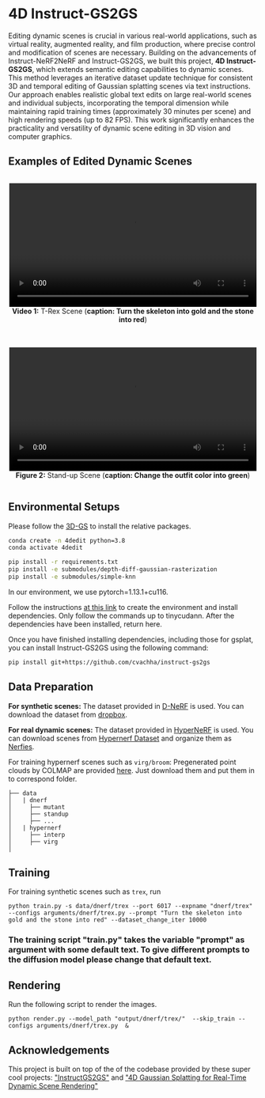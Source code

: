 # 4D Instruct-GS2GS

Editing dynamic scenes is crucial in various real-world applications, such as virtual reality, augmented reality, and
film production, where precise control and modification of scenes are necessary. Building on the advancements of Instruct-NeRF2NeRF and Instruct-GS2GS, we built this project, **4D Instruct-GS2GS**, which extends semantic editing capabilities to dynamic scenes. This method leverages an iterative dataset update technique for consistent 3D and temporal editing of Gaussian splatting scenes via text instructions. Our approach enables realistic global text edits on large real-world scenes and individual subjects, incorporating the temporal dimension while maintaining rapid training times (approximately 30 minutes per scene) and high
rendering speeds (up to 82 FPS). This work significantly enhances the practicality and versatility of dynamic scene editing in 3D vision and computer graphics.

## Examples of Edited Dynamic Scenes

<div style="display: flex; justify-content: center; gap: 20px; flex-wrap: wrap;">

  <figure style="text-align: center;">
    <video width="500" controls>
      <source src="edited_scenes/trex.mp4" type="video/mp4">
      Your browser does not support the video tag.
    </video>
    <figcaption><strong>Video 1:</strong> T-Rex Scene (<b>caption: Turn the skeleton into gold and the stone into
red</b>)</figcaption>
  </figure>

  <figure style="text-align: center;">
    <video width="500" controls>
      <source src="edited_scenes/standup.mp4" type="video/mp4">
      Your browser does not support the video tag.
    </video>
    <figcaption><strong>Figure 2:</strong> Stand-up Scene (<b>caption: Change the outfit color into green</b>)</figcaption>
  </figure>

</div>

## Environmental Setups

Please follow the [3D-GS](https://github.com/graphdeco-inria/gaussian-splatting) to install the relative packages.

```bash
conda create -n 4dedit python=3.8 
conda activate 4dedit

pip install -r requirements.txt
pip install -e submodules/depth-diff-gaussian-rasterization
pip install -e submodules/simple-knn
```

In our environment, we use pytorch=1.13.1+cu116.

Follow the instructions [at this link](https://docs.nerf.studio/quickstart/installation.html) to create the environment and install dependencies. Only follow the commands up to tinycudann. After the dependencies have been installed, return here.

Once you have finished installing dependencies, including those for gsplat, you can install Instruct-GS2GS using the following command:
```bash
pip install git+https://github.com/cvachha/instruct-gs2gs
```


## Data Preparation

**For synthetic scenes:**
The dataset provided in [D-NeRF](https://github.com/albertpumarola/D-NeRF) is used. You can download the dataset from [dropbox](https://www.dropbox.com/s/0bf6fl0ye2vz3vr/data.zip?dl=0).

**For real dynamic scenes:**
The dataset provided in [HyperNeRF](https://github.com/google/hypernerf) is used. You can download scenes from [Hypernerf Dataset](https://github.com/google/hypernerf/releases/tag/v0.1) and organize them as [Nerfies](https://github.com/google/nerfies#datasets). 

For training hypernerf scenes such as `virg/broom`: Pregenerated point clouds by COLMAP are provided [here](https://drive.google.com/file/d/1fUHiSgimVjVQZ2OOzTFtz02E9EqCoWr5/view). Just download them and put them in to correspond folder.

```
├── data
│   | dnerf 
│     ├── mutant
│     ├── standup 
│     ├── ...
│   | hypernerf
│     ├── interp
│     ├── virg
│   
```



## Training

For training synthetic scenes such as `trex`, run

```
python train.py -s data/dnerf/trex --port 6017 --expname "dnerf/trex" --configs arguments/dnerf/trex.py --prompt "Turn the skeleton into gold and the stone into red" --dataset_change_iter 10000
```
### **The training script "train.py" takes the variable "prompt" as argument with some default text. To give different prompts to the diffusion model please change that default text.**

## Rendering

Run the following script to render the images.

```
python render.py --model_path "output/dnerf/trex/"  --skip_train --configs arguments/dnerf/trex.py  &
```


## Acknowledgements
This project is built on top of the of the codebase provided by these super cool projects:
["InstructGS2GS"](https://instruct-gs2gs.github.io/) and 
["4D Gaussian Splatting for Real-Time Dynamic Scene Rendering"](https://guanjunwu.github.io/4dgs/)
